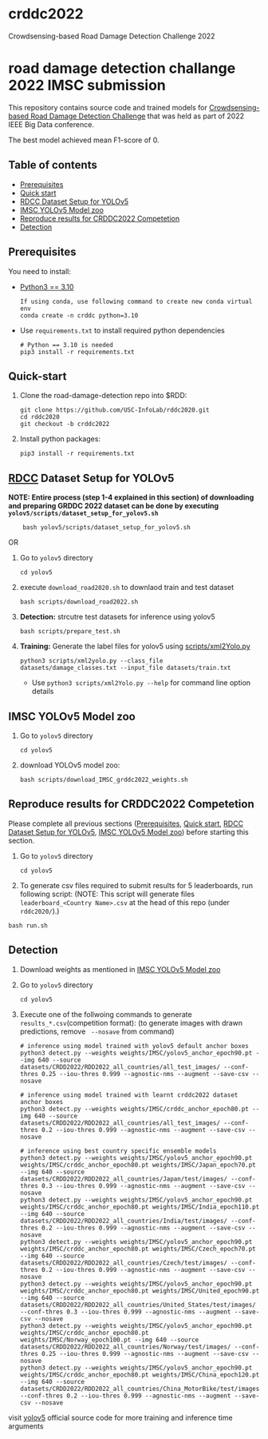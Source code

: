 # crddc2022
Crowdsensing-based Road Damage Detection Challenge 2022


# road damage detection challange 2022 IMSC submission

This repository contains source code and trained models for [Crowdsensing-based Road Damage Detection Challenge](https://crddc2022.sekilab.global/) that was held as part of 2022 IEEE Big Data conference.

The best model achieved mean F1-score of 0.

## Table of contents

- [Prerequisites](#prerequisites)
- [Quick start](#quick-start)
- [RDCC Dataset Setup for YOLOv5](#RDCC-Dataset-Setup-for-YOLOv5)
- [IMSC YOLOv5 Model zoo](#IMSC-YOLOv5-Model-zoo)
- [Reproduce results for CRDDC2022 Competetion](#Reproduce-results-for-CRDDC2022-Competetion)
- [Detection](#Detection)

## Prerequisites

You need to install:
- [Python3 == 3.10](https://www.python.org/downloads/)

    ```Shell
    If using conda, use following command to create new conda virtual env
    conda create -n crddc python=3.10
    ```
    
- Use `requirements.txt` to install required python dependencies

    ```Shell
    # Python == 3.10 is needed
    pip3 install -r requirements.txt
    ```
   

## Quick-start
1. Clone the road-damage-detection repo into $RDD: 

    ```Shell
    git clone https://github.com/USC-InfoLab/rddc2020.git
    cd rddc2020
    git checkout -b crddc2022
    ```

2. Install python packages:

    ```Shell
    pip3 install -r requirements.txt
    ```


## [RDCC](https://github.com/sekilab/RoadDamageDetector#dataset-for-global-road-damage-detection-challenge-2020) Dataset Setup for YOLOv5

**NOTE: Entire process (step 1-4 explained in this section) of downloading and preparing GRDDC 2022 dataset can be done by executing `yolov5/scripts/dataset_setup_for_yolov5.sh`**

```Shell
    bash yolov5/scripts/dataset_setup_for_yolov5.sh
```

OR
    
1. Go to `yolov5` directory
    ```Shell
    cd yolov5
    ```

2. execute `download_road2020.sh` to downlaod train and test dataset
    ```Shell
    bash scripts/download_road2022.sh
    ```

3. **Detection:** strcutre test datasets for inference using yolov5
    ```Shell
    bash scripts/prepare_test.sh
    ```

4. **Training:** Generate the label files for yolov5 using [scripts/xml2Yolo.py](https://github.com/USC-InfoLab/rddc2020/tree/master/yolov5/scripts/xml2Yolo.py)
    ```Shell
    python3 scripts/xml2yolo.py --class_file datasets/damage_classes.txt --input_file datasets/train.txt
    ```
    - Use `python3 scripts/xml2Yolo.py --help` for command line option details


## IMSC YOLOv5 Model zoo

1. Go to `yolov5` directory
    ```Shell
    cd yolov5
    ```

2. download YOLOv5 model zoo:
    ```Shell
    bash scripts/download_IMSC_grddc2022_weights.sh
    ```
   
## Reproduce results for CRDDC2022 Competetion

Please complete all previous sections ([Prerequisites](#prerequisites), [Quick start](#quick-start), [RDCC Dataset Setup for YOLOv5](#RDCC-Dataset-Setup), [IMSC YOLOv5 Model zoo](#IMSC-YOLOv5-Model-zoo)) before starting this section.

1. Go to `yolov5` directory
    ```Shell
    cd yolov5
    ```

2. To generate csv files required to submit results for 5 leaderboards, run following script:
   (NOTE: This script will generate files `leaderboard_<Country Name>.csv` at the head of this repo (under `rddc2020/`).)
  
``` 
bash run.sh
```
   
## Detection
1. Download weights as mentioned in [IMSC YOLOv5 Model zoo](#IMSC-YOLOv5-Model-zoo)

2. Go to `yolov5` directory
    ```Shell
    cd yolov5
    ```
3. Execute one of the follwoing commands to generate `results_*.csv`(competition format): (to generate images with drawn predictions, remove ` --nosave` from command)
    ```Shell
    # inference using model trained with yolov5 default anchor boxes
    python3 detect.py --weights weights/IMSC/yolov5_anchor_epoch90.pt --img 640 --source datasets/CRDD2022/RDD2022_all_countries/all_test_images/ --conf-thres 0.25 --iou-thres 0.999 --agnostic-nms --augment --save-csv --nosave
    
    # inference using model trained with learnt crddc2022 dataset anchor boxes
    python3 detect.py --weights weights/IMSC/crddc_anchor_epoch80.pt --img 640 --source datasets/CRDD2022/RDD2022_all_countries/all_test_images/ --conf-thres 0.2 --iou-thres 0.999 --agnostic-nms --augment --save-csv --nosave
    
    # inference using best country specific ensemble models 
    python3 detect.py --weights weights/IMSC/yolov5_anchor_epoch90.pt weights/IMSC/crddc_anchor_epoch80.pt weights/IMSC/Japan_epoch70.pt --img 640 --source datasets/CRDD2022/RDD2022_all_countries/Japan/test/images/ --conf-thres 0.3 --iou-thres 0.999 --agnostic-nms --augment --save-csv --nosave
    python3 detect.py --weights weights/IMSC/yolov5_anchor_epoch90.pt weights/IMSC/crddc_anchor_epoch80.pt weights/IMSC/India_epoch110.pt --img 640 --source datasets/CRDD2022/RDD2022_all_countries/India/test/images/ --conf-thres 0.2 --iou-thres 0.999 --agnostic-nms --augment --save-csv --nosave
    python3 detect.py --weights weights/IMSC/yolov5_anchor_epoch90.pt weights/IMSC/crddc_anchor_epoch80.pt weights/IMSC/Czech_epoch70.pt --img 640 --source datasets/CRDD2022/RDD2022_all_countries/Czech/test/images/ --conf-thres 0.2 --iou-thres 0.999 --agnostic-nms --augment --save-csv --nosave
    python3 detect.py --weights weights/IMSC/yolov5_anchor_epoch90.pt weights/IMSC/crddc_anchor_epoch80.pt weights/IMSC/United_epoch90.pt --img 640 --source datasets/CRDD2022/RDD2022_all_countries/United_States/test/images/ --conf-thres 0.3 --iou-thres 0.999 --agnostic-nms --augment --save-csv --nosave
    python3 detect.py --weights weights/IMSC/yolov5_anchor_epoch90.pt weights/IMSC/crddc_anchor_epoch80.pt weights/IMSC/Norway_epoch100.pt --img 640 --source datasets/CRDD2022/RDD2022_all_countries/Norway/test/images/ --conf-thres 0.25 --iou-thres 0.999 --agnostic-nms --augment --save-csv --nosave
    python3 detect.py --weights weights/IMSC/yolov5_anchor_epoch90.pt weights/IMSC/crddc_anchor_epoch80.pt weights/IMSC/China_epoch120.pt --img 640 --source datasets/CRDD2022/RDD2022_all_countries/China_MotorBike/test/images/ --conf-thres 0.2 --iou-thres 0.999 --agnostic-nms --augment --save-csv --nosave 
    ```

visit [yolov5](https://github.com/ultralytics/yolov5) official source code for more training and inference time arguments







